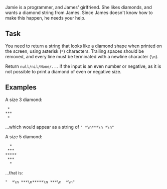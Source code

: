 <p>Jamie is a programmer, and James' girlfriend. She likes diamonds, and wants a diamond string from James. Since James doesn't know how to make this happen, he needs your help.</p>
<h2 id="task">Task</h2>
<p>You need to return a string that looks like a diamond shape when printed on the screen, using asterisk (<code>*</code>) characters. Trailing spaces should be removed, and every line must be terminated with a newline character (<code>\n</code>).</p>
<p>Return <code>null/nil/None/...</code> if the input is an even number or negative, as it is not possible to print a diamond of even or negative size.</p>
<h2 id="examples">Examples</h2>
<p>A size 3 diamond:</p>
<pre><code> *
***
 *
</code></pre>
<p>...which would appear as a string of <code>" *\n***\n *\n"</code></p>
<p>A size 5 diamond:</p>
<pre><code>  *
 ***
*****
 ***
  *
</code></pre>
<p>...that is: </p>
<pre><code>"  *\n ***\n*****\n ***\n  *\n"
</code></pre>
